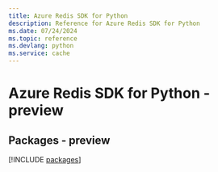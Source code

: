 ```yaml
---
title: Azure Redis SDK for Python
description: Reference for Azure Redis SDK for Python
ms.date: 07/24/2024
ms.topic: reference
ms.devlang: python
ms.service: cache
---
```

# Azure Redis SDK for Python - preview
## Packages - preview
[!INCLUDE [packages](redis-index.md)]
